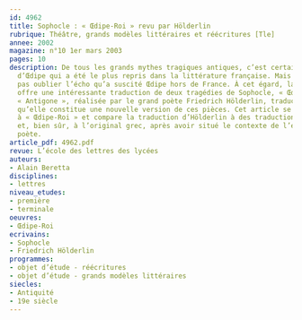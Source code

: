 ```yaml
---
id: 4962
title: Sophocle : « Œdipe-Roi » revu par Hölderlin
rubrique: Théâtre, grands modèles littéraires et réécritures [Tle]
annee: 2002
magazine: n°10 1er mars 2003
pages: 10
description: De tous les grands mythes tragiques antiques, c’est certainement celui
  d’Œdipe qui a été le plus repris dans la littérature française. Mais il ne faut
  pas oublier l’écho qu’a suscité Œdipe hors de France. À cet égard, la langue allemande
  offre une intéressante traduction de deux tragédies de Sophocle, « Œdipe-Roi » et
  « Antigone », réalisée par le grand poète Friedrich Hölderlin, traduction si particulière
  qu’elle constitue une nouvelle version de ces pièces. Cet article se limite volontairement
  à « Œdipe-Roi » et compare la traduction d’Hölderlin à des traductions françaises
  et, bien sûr, à l’original grec, après avoir situé le contexte de l’entreprise du
  poète.
article_pdf: 4962.pdf
revue: L’école des lettres des lycées
auteurs:
- Alain Beretta
disciplines:
- lettres
niveau_etudes:
- première
- terminale
oeuvres:
- Œdipe-Roi
ecrivains:
- Sophocle
- Friedrich Hölderlin 
programmes:
- objet d’étude - réécritures
- objet d’étude - grands modèles littéraires
siecles:
- Antiquité
- 19e siècle
---
```

